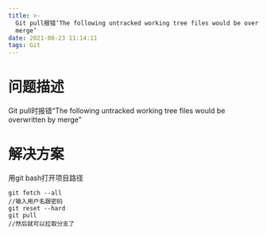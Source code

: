 ```yaml
---
title: >-
  Git pull报错‘The following untracked working tree files would be overwritten by
  merge’
date: 2021-08-23 11:14:11
tags: Git
---
```

# 问题描述
 Git pull时报错“The following untracked working tree files would be overwritten by
  merge”
# 解决方案
用git bash打开项目路径
```
git fetch --all
//输入用户名跟密码
git reset --hard
git pull
//然后就可以拉取分支了
```